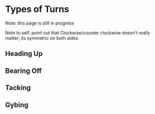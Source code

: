 # Types of Turns

Note: this page is still in progress

Note to self: point out that Clockwise/counter clockwise doesn't really matter;
its symmetric on both sides.

## Heading Up

## Bearing Off

## Tacking

## Gybing
